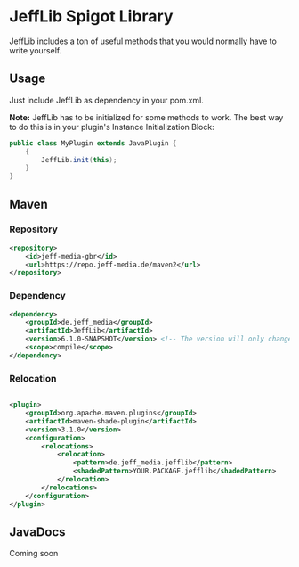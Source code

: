 # JeffLib Spigot Library

JeffLib includes a ton of useful methods that you would normally have to write yourself.

## Usage

Just include JeffLib as dependency in your pom.xml.

**Note:** JeffLib has to be initialized for some methods to work. The best way to do this is in your plugin's Instance Initialization Block:

```java
public class MyPlugin extends JavaPlugin {
    {
        JeffLib.init(this);
    }
}
```

## Maven

### Repository

```xml
<repository>
    <id>jeff-media-gbr</id>
    <url>https://repo.jeff-media.de/maven2</url>
</repository>
```

### Dependency

```xml
<dependency>
    <groupId>de.jeff_media</groupId>
    <artifactId>JeffLib</artifactId>
    <version>6.1.0-SNAPSHOT</version> <!-- The version will only change when there are breaking changes -->
    <scope>compile</scope>
</dependency>
```

### Relocation

```xml

<plugin>
    <groupId>org.apache.maven.plugins</groupId>
    <artifactId>maven-shade-plugin</artifactId>
    <version>3.1.0</version>
    <configuration>
        <relocations>
            <relocation>
                <pattern>de.jeff_media.jefflib</pattern>
                <shadedPattern>YOUR.PACKAGE.jefflib</shadedPattern>
            </relocation>
        </relocations>
    </configuration>
</plugin>
```

## JavaDocs

Coming soon
